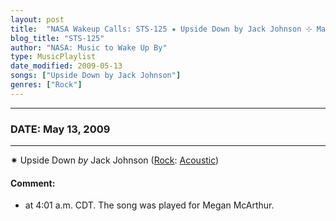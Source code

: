 ```yaml
---
layout: post
title:  "NASA Wakeup Calls: STS-125 ✷ Upside Down by Jack Johnson ⊹ May 13, 2009"
blog_title: "STS-125"
author: "NASA: Music to Wake Up By"
type: MusicPlaylist
date_modified: 2009-05-13
songs: ["Upside Down by Jack Johnson"]
genres: ["Rock"]
---
```


----
### DATE: May 13, 2009
----
✷ Upside Down *by* Jack Johnson ([Rock](https://www.discogs.com/genre/Rock): [Acoustic](https://www.discogs.com/style/Acoustic)) <a target="blank_" href="https://www.discogs.com/Jack-Johnson-Upside-Down/release/6032762">
    <i class="fas fa-compact-disc"
       title="Discogs entry for this song"
       alt="Discogs entry for this song"
       style="font-size: 1.1em;"></i></a>
    

#### Comment:
* at 4:01 a.m. CDT. The song was played for Megan McArthur.



<br/>
<center>
	<a target="_blank"
	   href="https://twitter.com/intent/tweet?hashtags=Space,NASA,Playlist,NASAWakeupCalls,SpaceProgram&text=🚀 {{ page.author}}, '{{ page.songs.first }}' {{ page.title }}, {{ site.url }}{{ page.url }}&via=nasawakeupcalls"><i class="fab fa-twitter" title="Tweet this page" alt="Tweet this page" style="font-size: 1.3em;"></i></a>
	&nbsp; 	<i class="fas fa-user-astronaut" style="font-size: 1.5em;"></i> &nbsp;
    <a id="custom_amazon_link"
       type="amzn" search="#"
       category="popular music">
    <i class="fab fa-amazon" style="font-size: 1.3em;"></i></a>
</center>

<!-- Randomly resolve an individual entry from a song array -->
<script src="/assets/javascript/seedrandom.min.js"></script>
<script>
  var wake_me_up = ["Upside Down by Jack Johnson"];
  var prng = new Math.seedrandom();
  function randomSong() {
    song = wake_me_up[Math.floor(Math.random() * wake_me_up.length)];
    var amazon_link = document.getElementById("custom_amazon_link");
    amazon_link.setAttribute("search", song);
  }
  window.onload = randomSong();
</script>
